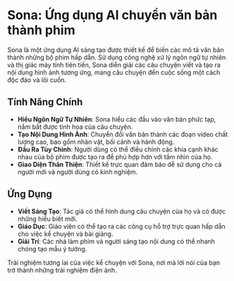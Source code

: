 # Sona: Ứng dụng AI chuyển văn bản thành phim

Sona là một ứng dụng AI sáng tạo được thiết kế để biến các mô tả văn bản thành những bộ phim hấp dẫn. Sử dụng công nghệ xử lý ngôn ngữ tự nhiên và thị giác máy tính tiên tiến, Sona diễn giải các câu chuyện viết và tạo ra nội dung hình ảnh tương ứng, mang câu chuyện đến cuộc sống một cách độc đáo và lôi cuốn.

## Tính Năng Chính

- **Hiểu Ngôn Ngữ Tự Nhiên**: Sona hiểu các đầu vào văn bản phức tạp, nắm bắt được tinh hoa của câu chuyện.
- **Tạo Nội Dung Hình Ảnh**: Chuyển đổi văn bản thành các đoạn video chất lượng cao, bao gồm nhân vật, bối cảnh và hành động.
- **Đầu Ra Tùy Chỉnh**: Người dùng có thể điều chỉnh các khía cạnh khác nhau của bộ phim được tạo ra để phù hợp hơn với tầm nhìn của họ.
- **Giao Diện Thân Thiện**: Thiết kế trực quan đảm bảo dễ sử dụng cho cả người mới và người dùng có kinh nghiệm.

## Ứng Dụng

- **Viết Sáng Tạo**: Tác giả có thể hình dung câu chuyện của họ và có được những hiểu biết mới.
- **Giáo Dục**: Giáo viên có thể tạo ra các công cụ hỗ trợ trực quan hấp dẫn cho việc kể chuyện và bài giảng.
- **Giải Trí**: Các nhà làm phim và người sáng tạo nội dung có thể nhanh chóng tạo mẫu ý tưởng.

Trải nghiệm tương lai của việc kể chuyện với Sona, nơi mà lời nói của bạn trở thành những trải nghiệm điện ảnh.
